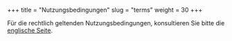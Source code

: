 +++
title = "Nutzungsbedingungen"
slug = "terms"
weight = 30
+++

Für die rechtlich geltenden Nutzungsbedingungen, konsultieren Sie bitte die [englische Seite](/legal-stuff/terms).
